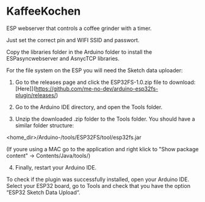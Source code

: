 # KaffeeKochen

ESP webserver that controls a coffee grinder with a timer.

Just set the correct pin and WIFI SSID and passwort.

Copy the libraries folder in the Arduino folder to install the ESPasyncwebserver and AsnycTCP libraries.

For the file system on the ESP you will need the Sketch data uploader:

1) Go to the releases page and click the ESP32FS-1.0.zip file to download: [Here]](https://github.com/me-no-dev/arduino-esp32fs-plugin/releases/)

2) Go to the Arduino IDE directory, and open the Tools folder.


3) Unzip the downloaded .zip folder to the Tools folder. You should have a similar folder structure:

<home_dir>/Arduino-<version>/tools/ESP32FS/tool/esp32fs.jar

(If youre using a MAC go to the application and right klick to "Show package content" -> Contents/Java/tools/)

4) Finally, restart your Arduino IDE.

To check if the plugin was successfully installed, open your Arduino IDE. Select your ESP32 board, go to Tools and check that you have the option “ESP32 Sketch Data Upload“.
